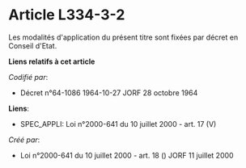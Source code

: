 # Article L334-3-2

Les modalités d'application du présent titre sont fixées par décret en Conseil d'Etat.

**Liens relatifs à cet article**

_Codifié par_:

  - Décret n°64-1086 1964-10-27 JORF 28 octobre 1964

**Liens**:

  - SPEC_APPLI: Loi n°2000-641 du 10 juillet 2000 - art. 17 (V)

_Créé par_:

  - Loi n°2000-641 du 10 juillet 2000 - art. 18 () JORF 11 juillet 2000
